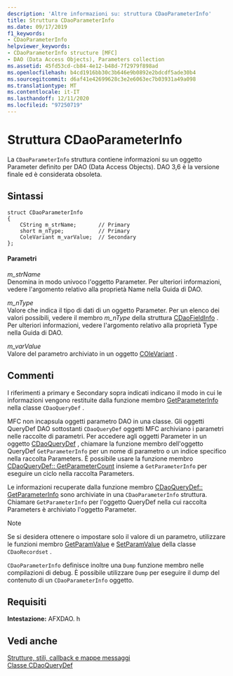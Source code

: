 ```yaml
---
description: 'Altre informazioni su: struttura CDaoParameterInfo'
title: Struttura CDaoParameterInfo
ms.date: 09/17/2019
f1_keywords:
- CDaoParameterInfo
helpviewer_keywords:
- CDaoParameterInfo structure [MFC]
- DAO (Data Access Objects), Parameters collection
ms.assetid: 45fd53cd-cb84-4e12-b48d-7f2979f898ad
ms.openlocfilehash: b4cd1916bb30c3b646e9b0892e2bdcdf5ade30b4
ms.sourcegitcommit: d6af41e42699628c3e2e6063ec7b03931a49a098
ms.translationtype: MT
ms.contentlocale: it-IT
ms.lasthandoff: 12/11/2020
ms.locfileid: "97250719"
---
```

# <a name="cdaoparameterinfo-structure"></a>Struttura CDaoParameterInfo

La `CDaoParameterInfo` struttura contiene informazioni su un oggetto Parameter definito per DAO (Data Access Objects). DAO 3,6 è la versione finale ed è considerata obsoleta.

## <a name="syntax"></a>Sintassi

```
struct CDaoParameterInfo
{
    CString m_strName;       // Primary
    short m_nType;           // Primary
    ColeVariant m_varValue;  // Secondary
};
```

#### <a name="parameters"></a>Parametri

*m_strName*<br/>
Denomina in modo univoco l'oggetto Parameter. Per ulteriori informazioni, vedere l'argomento relativo alla proprietà Name nella Guida di DAO.

*m_nType*<br/>
Valore che indica il tipo di dati di un oggetto Parameter. Per un elenco dei valori possibili, vedere il membro *m_nType* della struttura [CDaoFieldInfo](../../mfc/reference/cdaofieldinfo-structure.md) . Per ulteriori informazioni, vedere l'argomento relativo alla proprietà Type nella Guida di DAO.

*m_varValue*<br/>
Valore del parametro archiviato in un oggetto [COleVariant](../../mfc/reference/colevariant-class.md) .

## <a name="remarks"></a>Commenti

I riferimenti a primary e Secondary sopra indicati indicano il modo in cui le informazioni vengono restituite dalla funzione membro [GetParameterInfo](../../mfc/reference/cdaoquerydef-class.md#getparameterinfo) nella classe `CDaoQueryDef` .

MFC non incapsula oggetti parametro DAO in una classe. Gli oggetti QueryDef DAO sottostanti `CDaoQueryDef` oggetti MFC archiviano i parametri nelle raccolte di parametri. Per accedere agli oggetti Parameter in un oggetto [CDaoQueryDef](../../mfc/reference/cdaoquerydef-class.md) , chiamare la funzione membro dell'oggetto QueryDef `GetParameterInfo` per un nome di parametro o un indice specifico nella raccolta Parameters. È possibile usare la funzione membro [CDaoQueryDef:: GetParameterCount](../../mfc/reference/cdaoquerydef-class.md#getparametercount) insieme a `GetParameterInfo` per eseguire un ciclo nella raccolta Parameters.

Le informazioni recuperate dalla funzione membro [CDaoQueryDef:: GetParameterInfo](../../mfc/reference/cdaoquerydef-class.md#getparameterinfo) sono archiviate in una `CDaoParameterInfo` struttura. Chiamare `GetParameterInfo` per l'oggetto QueryDef nella cui raccolta Parameters è archiviato l'oggetto Parameter.

> [!NOTE]
> Se si desidera ottenere o impostare solo il valore di un parametro, utilizzare le funzioni membro [GetParamValue](../../mfc/reference/cdaorecordset-class.md#getparamvalue) e [SetParamValue](../../mfc/reference/cdaorecordset-class.md#setparamvalue) della classe `CDaoRecordset` .

`CDaoParameterInfo` definisce inoltre una `Dump` funzione membro nelle compilazioni di debug. È possibile utilizzare `Dump` per eseguire il dump del contenuto di un `CDaoParameterInfo` oggetto.

## <a name="requirements"></a>Requisiti

**Intestazione:** AFXDAO. h

## <a name="see-also"></a>Vedi anche

[Strutture, stili, callback e mappe messaggi](../../mfc/reference/structures-styles-callbacks-and-message-maps.md)<br/>
[Classe CDaoQueryDef](../../mfc/reference/cdaoquerydef-class.md)

